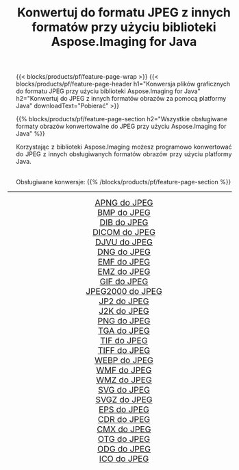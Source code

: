 ﻿---
title: Konwertuj do formatu JPEG z innych formatów przy użyciu biblioteki Aspose.Imaging for Java 
weight: 3920
url: /pl/java/conversion/to/jpeg 
lang: pl
langdirlevel: 2
locales: zh-hans,ja,it,ru,de,es,fr,nl,id,lt,pl,pt,vi,tr,ko,zh-hant,ar,hi,th,sv,cs,uk,he
description: Za pomocą Aspose.Imaging możesz konwertować do JPEG z innych formatów przy użyciu Javy
---

{{< blocks/products/pf/feature-page-wrap >}}
{{< blocks/products/pf/feature-page-header h1="Konwersja plików graficznych do formatu JPEG przy użyciu biblioteki Aspose.Imaging for Java" h2="Konwertuj do JPEG z innych formatów obrazów za pomocą platformy Java" downloadText="Pobierać" >}}


{{% blocks/products/pf/feature-page-section  h2="Wszystkie obsługiwane formaty obrazów konwertowalne do JPEG przy użyciu Aspose.Imaging for Java" %}}
<p align=justify>Korzystając z biblioteki Aspose.Imaging możesz programowo konwertować do JPEG z innych obsługiwanych formatów obrazów przy użyciu platformy Java.</p>
<br/>
Obsługiwane konwersje:
{{% /blocks/products/pf/feature-page-section %}}
<div class="container-fluid productfamilypage bg-gray">
    <div class="convertypes bg-gray agp-content section">
        <div class="container">
		<hr style="margin-left:-20px;"/>
		<div class="row other-converters" style="gap: 10px;font-size: 19px;text-align:center;">
		    <div class='col-md-2 other-converter remove-lp remove-rp'><a href="/imaging/pl/java/conversion/apng-to-jpeg" style="padding:15px;">APNG do JPEG</a></div>
<div class='col-md-2 other-converter remove-lp remove-rp'><a href="/imaging/pl/java/conversion/bmp-to-jpeg" style="padding:15px;">BMP do JPEG</a></div>
<div class='col-md-2 other-converter remove-lp remove-rp'><a href="/imaging/pl/java/conversion/dib-to-jpeg" style="padding:15px;">DIB do JPEG</a></div>
<div class='col-md-2 other-converter remove-lp remove-rp'><a href="/imaging/pl/java/conversion/dicom-to-jpeg" style="padding:15px;">DICOM do JPEG</a></div>
<div class='col-md-2 other-converter remove-lp remove-rp'><a href="/imaging/pl/java/conversion/djvu-to-jpeg" style="padding:15px;">DJVU do JPEG</a></div>
<div class='col-md-2 other-converter remove-lp remove-rp'><a href="/imaging/pl/java/conversion/dng-to-jpeg" style="padding:15px;">DNG do JPEG</a></div>
<div class='col-md-2 other-converter remove-lp remove-rp'><a href="/imaging/pl/java/conversion/emf-to-jpeg" style="padding:15px;">EMF do JPEG</a></div>
<div class='col-md-2 other-converter remove-lp remove-rp'><a href="/imaging/pl/java/conversion/emz-to-jpeg" style="padding:15px;">EMZ do JPEG</a></div>
<div class='col-md-2 other-converter remove-lp remove-rp'><a href="/imaging/pl/java/conversion/gif-to-jpeg" style="padding:15px;">GIF do JPEG</a></div>
<div class='col-md-2 other-converter remove-lp remove-rp'><a href="/imaging/pl/java/conversion/jpeg2000-to-jpeg" style="padding:15px;">JPEG2000 do JPEG</a></div>
<div class='col-md-2 other-converter remove-lp remove-rp'><a href="/imaging/pl/java/conversion/jp2-to-jpeg" style="padding:15px;">JP2 do JPEG</a></div>
<div class='col-md-2 other-converter remove-lp remove-rp'><a href="/imaging/pl/java/conversion/j2k-to-jpeg" style="padding:15px;">J2K do JPEG</a></div>
<div class='col-md-2 other-converter remove-lp remove-rp'><a href="/imaging/pl/java/conversion/png-to-jpeg" style="padding:15px;">PNG do JPEG</a></div>
<div class='col-md-2 other-converter remove-lp remove-rp'><a href="/imaging/pl/java/conversion/tga-to-jpeg" style="padding:15px;">TGA do JPEG</a></div>
<div class='col-md-2 other-converter remove-lp remove-rp'><a href="/imaging/pl/java/conversion/tif-to-jpeg" style="padding:15px;">TIF do JPEG</a></div>
<div class='col-md-2 other-converter remove-lp remove-rp'><a href="/imaging/pl/java/conversion/tiff-to-jpeg" style="padding:15px;">TIFF do JPEG</a></div>
<div class='col-md-2 other-converter remove-lp remove-rp'><a href="/imaging/pl/java/conversion/webp-to-jpeg" style="padding:15px;">WEBP do JPEG</a></div>
<div class='col-md-2 other-converter remove-lp remove-rp'><a href="/imaging/pl/java/conversion/wmf-to-jpeg" style="padding:15px;">WMF do JPEG</a></div>
<div class='col-md-2 other-converter remove-lp remove-rp'><a href="/imaging/pl/java/conversion/wmz-to-jpeg" style="padding:15px;">WMZ do JPEG</a></div>
<div class='col-md-2 other-converter remove-lp remove-rp'><a href="/imaging/pl/java/conversion/svg-to-jpeg" style="padding:15px;">SVG do JPEG</a></div>
<div class='col-md-2 other-converter remove-lp remove-rp'><a href="/imaging/pl/java/conversion/svgz-to-jpeg" style="padding:15px;">SVGZ do JPEG</a></div>
<div class='col-md-2 other-converter remove-lp remove-rp'><a href="/imaging/pl/java/conversion/eps-to-jpeg" style="padding:15px;">EPS do JPEG</a></div>
<div class='col-md-2 other-converter remove-lp remove-rp'><a href="/imaging/pl/java/conversion/cdr-to-jpeg" style="padding:15px;">CDR do JPEG</a></div>
<div class='col-md-2 other-converter remove-lp remove-rp'><a href="/imaging/pl/java/conversion/cmx-to-jpeg" style="padding:15px;">CMX do JPEG</a></div>
<div class='col-md-2 other-converter remove-lp remove-rp'><a href="/imaging/pl/java/conversion/otg-to-jpeg" style="padding:15px;">OTG do JPEG</a></div>
<div class='col-md-2 other-converter remove-lp remove-rp'><a href="/imaging/pl/java/conversion/odg-to-jpeg" style="padding:15px;">ODG do JPEG</a></div>
<div class='col-md-2 other-converter remove-lp remove-rp'><a href="/imaging/pl/java/conversion/ico-to-jpeg" style="padding:15px;">ICO do JPEG</a></div>
                </div>
        </div>
    </div>
</div>
<br/>

